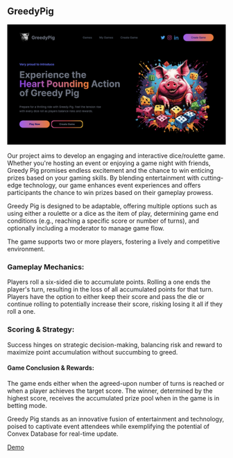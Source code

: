 ## GreedyPig

![Greedy pig landing](image.png)

Our project aims to develop an engaging and interactive dice/roulette game. Whether you're hosting an event or enjoying a game night with friends, Greedy Pig promises endless excitement and the chance to win enticing prizes based on your gaming skills. By blending entertainment with cutting-edge technology, our game enhances event experiences and offers participants the chance to win prizes based on their gameplay prowess.

Greedy Pig is designed to be adaptable, offering multiple options such as using either a roulette or a dice as the item of play, determining game end conditions (e.g., reaching a specific score or number of turns), and optionally including a moderator to manage game flow.

The game supports two or more players, fostering a lively and competitive environment.

### Gameplay Mechanics:
Players roll a six-sided die to accumulate points.
Rolling a one ends the player's turn, resulting in the loss of all accumulated points for that turn.
Players have the option to either keep their score and pass the die or continue rolling to potentially increase their score, risking losing it all if they roll a one.

### Scoring & Strategy: 
Success hinges on strategic decision-making, balancing risk and reward to maximize point accumulation without succumbing to greed.

#### Game Conclusion & Rewards: 
The game ends either when the agreed-upon number of turns is reached or when a player achieves the target score. The winner, determined by the highest score, receives the accumulated prize pool when in the game is in betting mode.

Greedy Pig stands as an innovative fusion of entertainment and technology, poised to captivate event attendees while exemplifying the potential of Convex Database for real-time update.

[Demo](https://github.com/cjustinobi/greedy-pig)